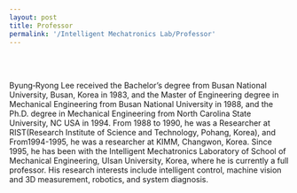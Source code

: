```yaml
---
layout: post
title: Professor
permalink: '/Intelligent Mechatronics Lab/Professor'
---
```


<br><br>

Byung‑Ryong Lee received the Bachelor’s degree from Busan National University, Busan, Korea in
1983, and the Master of Engineering degree in Mechanical Engineering from Busan National
University in 1988, and the Ph.D. degree in Mechanical Engineering from North Carolina State
University, NC USA in 1994. From 1988 to 1990, he was a Researcher at RIST(Research Institute of
Science and Technology, Pohang, Korea), and From1994-1995, he was a researcher at KIMM,
Changwon, Korea. Since 1995, he has been with the Intelligent Mechatronics Laboratory of School of
Mechanical Engineering, Ulsan University, Korea, where he is currently a full professor. His research
interests include intelligent control, machine vision and 3D measurement, robotics, and system
diagnosis.

<br><br><br><br><br><br><br><br><br><br>